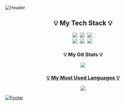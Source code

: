 ![Header](https://capsule-render.vercel.app/api?type=waving&color=dark&height=200&section=header&text=JeunYongGyu&fontColor=FFFFFF&fontSize=50&animation=twinkling)

   
<h2 align="center"> 💡 My Tech Stack 💡</h2>
<p align="center">
   <img src="https://img.shields.io/badge/HTML5-E34F26?style=for-the-badge&logo=html5&logoColor=white"/></a>&nbsp
   <img src="https://img.shields.io/badge/CSS3-1572B6?style=for-the-badge&logo=css3&logoColor=white"/></a>&nbsp
   <img src="https://img.shields.io/badge/JavaScript-F7DF1E?style=for-the-badge&logo=javascript&logoColor=black"/></a>&nbsp <br>
   <img src="https://img.shields.io/badge/Java-ED8B00?style=for-the-badge&logo=java&logoColor=white"/></a>&nbsp
   <img src="https://img.shields.io/badge/Oracle-F80000?style=for-the-badge&logo=Oracle&logoColor=white"/></a>&nbsp
   <img src="https://img.shields.io/badge/GIT-E44C30?style=for-the-badge&logo=git&logoColor=white"/></a>&nbsp
<p>


<h3 align="center">💡 My Git Stats 💡</h3>
<p align="center">
  <a href="https://github.com/JYG200">
      <img src="https://github-readme-stats.vercel.app/api?username=JYG200&theme=dark&show_icons=true"
  </a>
</p>

<h3 align="center">💡 My Most Used Languages 💡</h3>
<p align="center">
  <a href="https://github.com/JYG200">
      <img src="https://github-readme-stats.vercel.app/api/top-langs/?username=JYG200&layout=compact&theme=dark&langs_count=10"
  </a>
</p>


![Footer](https://capsule-render.vercel.app/api?type=waving&color=dark&height=200&section=footer)
